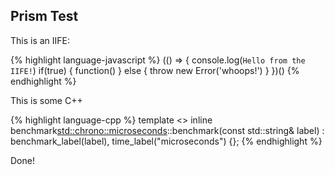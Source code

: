 ## Prism Test

This is an IIFE:

{% highlight language-javascript %}
(() => {
  console.log(`Hello from the IIFE!`)
  if(true) {
    function()
  } else {
    throw new Error('whoops!')
  }
})()
{% endhighlight %}

This is some C++

{% highlight language-cpp %}
template <> inline benchmark<std::chrono::microseconds>::benchmark(const std::string& label) :
benchmark_label(label), time_label("microseconds") {};
{% endhighlight %}

Done!
